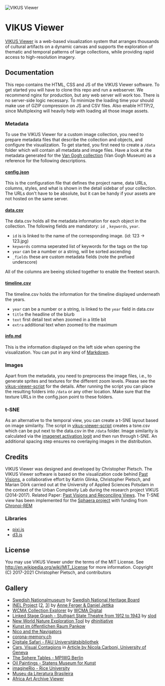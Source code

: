 ![VIKUS Viewer](https://vikusviewer.fh-potsdam.de/assets/teaser.png)

# VIKUS Viewer

[VIKUS Viewer](https://vikusviewer.fh-potsdam.de/) is a web-based visualization system that arranges thousands of cultural artifacts on a dynamic canvas and supports the exploration of thematic and temporal patterns of large collections, while providing rapid access to high-resolution imagery.

## Documentation

This repo contains the HTML, CSS and JS of the VIKUS Viewer software. To get started you will have to clone this repo and run a webserver. We recommend nginx for production, but any web server will work too. There is no server-side logic necessary. To minimize the loading time your should make use of GZIP compression on JS and CSV files. Also enable HTTP/2, since Multiplexing will heavily help with loading all those image assets.

### Metadata

To use the VIKUS Viewer for a custom image collection, you need to prepare metadata files that describe the collection and objects, and configure the visualization. To get started, you first need to create a ```/data``` folder which will contain all metadata and image files. Have a look at the metadata generated for the [Van Gogh collection](https://github.com/cpietsch/vikus-viewer-data/tree/master/vangogh) (Van Gogh Museum) as a reference for the following descriptions.

#### [config.json](https://github.com/cpietsch/vikus-viewer-data/blob/master/vangogh/config.json)

This is the configuration file that defines the project name, data URLs, columns, styles, and what is shown in the detail sidebar of your collection. The URLs don't have to be absolute, but it can be handy if your assets are not hosted on the same server.

#### [data.csv](https://github.com/cpietsch/vikus-viewer-data/blob/master/vangogh/data.csv)

The data.csv holds all the metadata information for each object in the collection. The following fields are mandatory: `id
`, `keywords`, `year`.
- `id` is is linked to the name of the corresponding image. (id: 123 -> 123.jpg)
- `keywords` comma seperated list of keywords for the tags on the top
- `year` can be a number or a string, will be sorted ascending
- `_fields` these are custom metadata fields (note the prefixed underscore)

All of the columns are beeing sticked together to enable the freetext search.

#### [timeline.csv](https://github.com/cpietsch/vikus-viewer-data/blob/master/vangogh/timeline.csv)

The timeline.csv holds the information for the timeline displayed underneath the years.
- `year` can be a number or a string, is linked to the `year` field in data.csv
- `title` the headline of the blurb
- `text` first detail text when zoomed in a little bit
- `extra` additional text when zoomed to the maximum

#### [info.md](https://github.com/cpietsch/vikus-viewer-data/blob/master/vangogh/info.md)

This is the information displayed on the left side when opening the visualization. You can put in any kind of [Markdown](https://marked.js.org/).


### Images

Apart from the metadata, you need to preprocess the image files, i.e., to generate sprites and textures for the different zoom levels. Please see the  [vikus-viewer-script](https://github.com/cpietsch/vikus-viewer-script) for the details. After running the script you can place the resulting folders into ```/data``` or any other location. Make sure that the texture URLs in the config.json point to these folders.

### t-SNE

As an alternative to the temporal view, you can create a t-SNE layout based on image similarity. The script in [vikus-viewer-script](https://github.com/cpietsch/vikus-viewer-script) creates a tsne.csv which can be put next to the data.csv in the `/data` folder. Image similarity is calculated via the [imagenet activation logit](https://beta.observablehq.com/@cpietsch/imagenet-activation-logit) and then run through t-SNE. An additional spacing step ensures no overlaying images in the distribution.

## Credits

VIKUS Viewer was designed and developed by Christopher Pietsch. 
The VIKUS Viewer software is based on the visualization code behind [Past Visions](https://github.com/cpietsch/fw4), a collaborative effort by Katrin Glinka, Christopher Pietsch, and Marian Dörk carried out at the University of Applied Sciences Potsdam in the context of the Urban Complexity Lab during the research project VIKUS (2014-2017). Related Paper: [Past Visions and Reconciling Views]( http://www.digitalhumanities.org/dhq/vol/11/2/000290/000290.html). 
The T-SNE view has been implemented for the [Sphaera project](https://sphaera.mpiwg-berlin.mpg.de/) with funding from [Chronoi-REM](https://www.berliner-antike-kolleg.org/rem)

### Libraries
- [pixi.js](https://github.com/pixijs/pixi.js)
- [d3.js](https://github.com/d3/d3)

## License

You may use VIKUS Viewer under the terms of the MIT License. See http://en.wikipedia.org/wiki/MIT_License for more information.
Copyright (C) 2017-2021 Christopher Pietsch, and contributors

## Gallery

- [Swedish Nationalmuseum](https://riksantikvarieambetet.github.io/VIKUS-Viewer-Nationalmuseum/) by [Swedish National Heritage Board](https://www.raa.se/)
- [INEL Project](https://inel.corpora.uni-hamburg.de/vikus_viewer/selkup-1.0/) [[2](https://inel.corpora.uni-hamburg.de/vikus_viewer/dolgan-1.0/), [3](https://inel.corpora.uni-hamburg.de/vikus_viewer/kamas-1.0/)] by [Anne Ferger & Daniel Jettka](https://www.slm.uni-hamburg.de/inel/)
- [WCMA Collection Explorer](http://wcma-explorer.williams.edu/) by [WCMA Digital](https://artmuseum.williams.edu/wcma-digital-project/)
- [Linked Stage Graph - Stuttgart State Theatre from 1912 to 1943](http://slod.fiz-karlsruhe.de/vikus/) by [slod](http://slod.fiz-karlsruhe.de/)
- [New World Nature Exploration Tool](https://vikus.hamilton.edu/cooley/) by [dhinitiative](https://nwn.dhinitiative.org/portfolio-items/seeing-new-world-nature/)
- [Kunst im öffentlichen Raum Pankow](https://vikus.kunst-im-oeffentlichen-raum-pankow.de)
- [Nico and the Navigators](https://archiv.navigators.de)
- [corona-memory.ch](https://vikus.dh.unibe.ch)
- [Digitale Safari - FAU Universitätsbibliothek](http://digitale-safari.com/vikus/)
- [Cars, Visual Contagions](https://jdp.visualcontagions.net/vikus/) in [Article by Nicola Carboni, University of Geneva](https://www.unige.ch/visualcontagions/expositions/jeu-de-paume-le-projet/blockbusters/car)
- [The Sphere Tables - MPIWG Berlin](https://sphaera.mpiwg-berlin.mpg.de/vikusTables/)
- [Oil Paintings - Statens Museum for Kunst](https://byabbe.se/smk-vikus-viewer/)
- [imagineRio - Rice University](https://imaginerio.github.io/vikus-viewer/)
- [Museu da Literatura Brasileira](https://museudaliteratura.com.br/)
- [Africa Art Archive Viewer](https://africa-art-archive.ch/archive-viewer)
